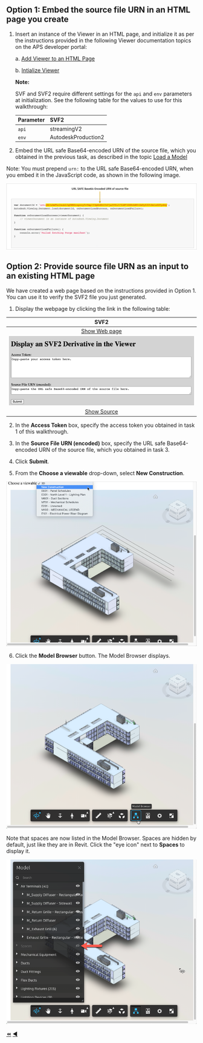 ## Option 1: Embed the source file URN in an HTML page you create

1. Insert an instance of the Viewer in an HTML page, and initialize it as per the instructions provided in the following Viewer documentation topics on the APS developer portal:

    a. [Add Viewer to an HTML Page](https://aps.autodesk.com/en/docs/viewer/v7/developers_guide/viewer_basics/starting-html/)

    b. [Intialize Viewer](https://aps.autodesk.com/en/docs/viewer/v7/developers_guide/viewer_basics/initialization/)

    **Note:**

    SVF and SVF2 require different settings for the `api` and `env` parameters at initialization. 
    See the following table for the values to use for this walkthrough:


    | Parameter       | SVF2                   |
    |-----------------|------------------------|  
    | `api`           | streamingV2            |
    | `env`           | AutodeskProduction2    |




2. Embed the URL safe Base64-encoded URN of the source file, which you obtained in the previous task, as described in the topic [Load a Model](https://aps.autodesk.com/en/docs/viewer/v7/developers_guide/viewer_basics/load-a-model/)

Note: You must prepend ``urn:`` to the URL safe Base64-encoded URN, when you embed it in the JavaScript code, as shown in the following image.

![URN in Viewer](../images/tutorial_4_urn_in_viewer.png "URN in Viewer")

## Option 2: Provide source file URN as an input to an existing HTML page

We have created a web page based on the instructions provided in Option 1. You can use it to verify the SVF2 file you just generated. 


1. Display the webpage by clicking the link in the following table:

| SVF2                                                                                      |
|:-----------------------------------------------------------------------------------------:|
|[Show Web page](https://autodesk-platform-services.github.io/aps-tutorial-postman/display_svf2.html) |
| ![SVF2 Web Page](../../ModelDerivative_04/images/tutorial_4_urn_in_html_page_svf2.png)                         |
|[Show Source](../../docs/display_svf2.html)                                                |



2. In the **Access Token** box, specify the access token you obtained in task 1 of this walkthrough.

3. In the **Source File URN (encoded)** box, specify the URL safe Base64-encoded URN of the source file, which you obtained in task 3.

4. Click **Submit**.

5. From the **Choose a viewable** drop-down, select **New Construction**.

  ![Select Viewable](../images/tutorial_7_select_viewables.png "Select Viewable")

6. Click the **Model Browser** button. The Model Browser displays.

  ![Select Model Browser](../images/tutorial_7_select_model_browser.png "Select Model Browser")

  Note that spaces are now listed in the Model Browser. Spaces are hidden by default, just like they are in Revit. Click the "eye icon" next to **Spaces** to display it.

  ![Spaces](../images/tutorial_7_spaces.png "Spaces")


[:rewind:](../readme.md "readme.md") [:arrow_backward:](task-3_op2.md "Previous task")

